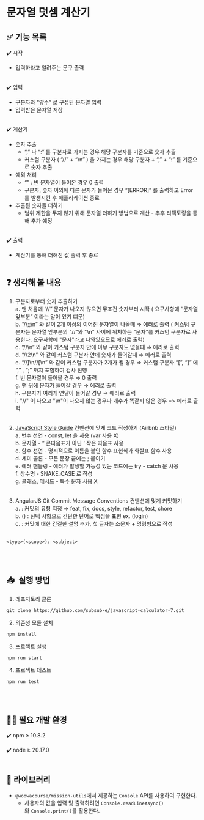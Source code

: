 # 문자열 덧셈 계산기

## ✅ 기능 목록

✔️ 시작

- 입력하라고 알려주는 문구 출력
<br/>
✔️ 입력

- 구분자와 “양수” 로 구성된 문자열 입력
- 입력받은 문자열 저장
<br/>
✔️ 계산기

- 숫자 추출
    - “,” 나 “:” 를 구분자로 가지는 경우 해당 구분자를 기준으로 숫자 추출
    - 커스텀 구분자 ( “//” + “\n” ) 을 가지는 경우 해당 구분자 + “,” + “:” 를 기준으로 숫자 추출
- 예외 처리
    - “” : 빈 문자열이 들어온 경우 0 출력
    - 구분자, 숫자 이외에 다른 문자가 들어온 경우 “[ERROR]” 를 출력하고 Error 를 발생시킨 후 애플리케이션 종료
- 추출된 숫자들 더하기
    - 범위 제한을 두지 않기 위해 문자열 더하기 방법으로 계산 - 추후 리팩토링을 통해 추가 예정
<br/>
✔️ 출력

- 계산기를 통해 더해진 값 출력 후 종료
<br/><br/>
## ❓ 생각해 볼 내용

1. 구분자로부터 숫자 추출하기<br>
    a. 맨 처음에 “//” 문자가 나오지 않으면 무조건 숫자부터 시작 ( 요구사항에 “문자열 앞부분” 이라는 말이 있기 떄문)<br>
    b. “//;;\n” 와 같이 2개 이상의 이어진 문자열이 나올때 ⇒ 에러로 출력 ( 커스텀 구분자는 문자열 앞부분의 "//"와 "\n" 사이에 위치하는 "문자"를 커스텀 구분자로 사용한다. 요구사항에 "문자"라고 나와있으므로 에러로 출력)<br>
    c. “//\n” 와 같이 커스텀 구분자 안에 아무 구분자도 없을때 ⇒ 에러로 출력<br>
    d. “//2\n” 와 같이 커스텀 구분자 안에 숫자가 들어갈때 ⇒ 에러로 출력<br>
    e. “//]\n//[\n” 와 같이 커스텀 구분자가 2개가 될 경우 ⇒ 커스텀 구분자 “[”, “]” 에 “,” , “;” 까지 포함하여 검사 진행<br>
    f. 빈 문자열이 들어올 경우 ⇒ 0 출력<br>
    g. 맨 뒤에 문자가 들어갈 경우 ⇒ 에러로 출력<br>
    h. 구분자가 여러개 연달아 들어갈 경우 ⇒ 에러로 출력<br>
    i. "//" 이 나오고 "\n"이 나오지 않는 경우나 개수가 똑같지 않은 경우 => 에러로 출력<br><br>

2. [JavaScript Style Guide](https://github.com/woowacourse/woowacourse-docs/tree/main/styleguide/javascript) 컨벤션에 맞게 코드 작성하기 (Airbnb 스타일)<br>
    a. 변수 선언 - const, let 을 사용 (var 사용 X)<br>
    b. 문자열 - “ 큰따옴표가 아닌 ‘ 작은 따옴표 사용<br>
    c. 함수 선언 - 명시적으로 이름을 붙인 함수 표현식과 화살표 함수 사용<br>
    d. 세미 콜론 - 모든 문장 끝에는 ; 붙이기<br>
    e. 에러 핸들링 - 에러가 발생할 가능성 있는 코드에는 try - catch 문 사용<br>
    f. 상수명 - SNAKE_CASE 로 작성<br>
    g. 클래스, 메서드 - 특수 문자 사용 X<br><br>

3. AngularJS Git Commit Message Conventions 컨벤션에 맞게 커밋하기<br>
    a. <type> : 커밋의 유형 지정  ⇒  feat, fix, docs, style, refactor, test, chore<br>
    b. (<scope>) : 선택 사항으로 간단한 단어로 핵심을 표현 ex. (login)<br>
    c. <subject> : 커밋에 대한 간결한 설명 추가, 첫 글자는 소문자 + 명령형으로 작성<br><br>

```
<type>(<scope>): <subject>
```
<br/><br/>
## **📥  실행 방법**

1. 레포지토리 클론

```
git clone https://github.com/subsub-e/javascript-calculator-7.git
```

2. 의존성 모듈 설치

```
npm install
```

3. 프로젝트 실행

```
npm run start
```

4. 프로젝트 테스트

```
npm run test
```
<br/><br/>
## 🧑‍💻 필요 개발 환경

✔️ npm ≥ 10.8.2

✔️ node ≥ 20.17.0
<br/><br/>
## 📖 **라이브러리**

- `@woowacourse/mission-utils`에서 제공하는 `Console` API를 사용하여 구현한다.
    - 사용자의 값을 입력 및 출력하려면 `Console.readLineAsync()`와 `Console.print()`를 활용한다.